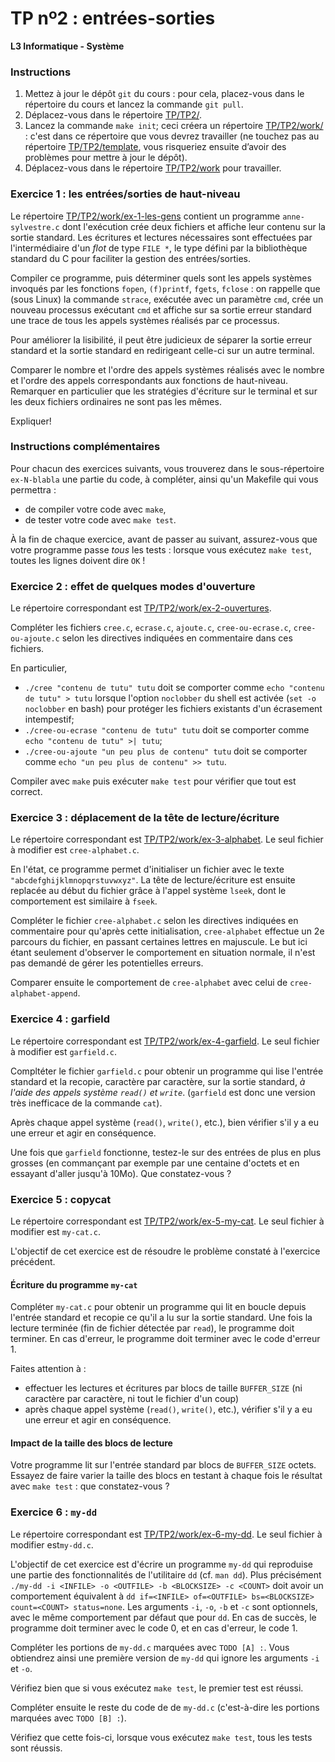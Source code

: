 TP nº2 : entrées-sorties
=====================

**L3 Informatique - Système**

### Instructions

1. Mettez à jour le dépôt `git` du cours : pour cela, placez-vous dans le
   répertoire du cours et lancez la commande `git pull`.
2. Déplacez-vous dans le répertoire [TP/TP2/](TP/TP2/).
3. Lancez la commande `make init`; ceci créera un répertoire
   [TP/TP2/work/](javascript:;) : c'est dans ce répertoire que vous
   devrez travailler (ne touchez pas au répertoire
   [TP/TP2/template](javascript:;), vous risqueriez ensuite d’avoir des
   problèmes pour mettre à jour le dépôt).
4. Déplacez-vous dans le répertoire [TP/TP2/work](javascript:;) pour
   travailler.


### Exercice 1 : les entrées/sorties de haut-niveau

Le répertoire [TP/TP2/work/ex-1-les-gens](javascript:;) contient un
programme `anne-sylvestre.c` dont l'exécution crée deux fichiers et
affiche leur contenu sur la sortie standard. Les écritures et lectures
nécessaires sont effectuées par l'intermédiaire d'un *flot* de type `FILE
*`, le type défini par la bibliothèque standard du C pour faciliter la
gestion des entrées/sorties.

Compiler ce programme, puis déterminer quels sont les appels systèmes
invoqués par les fonctions `fopen`, `(f)printf`, `fgets`, `fclose` : on
rappelle que (sous Linux) la commande `strace`, exécutée avec un
paramètre `cmd`, crée un nouveau processus exécutant `cmd` et affiche sur
sa sortie erreur standard une trace de tous les appels systèmes réalisés
par ce processus. 

Pour améliorer la lisibilité, il peut être judicieux de séparer la sortie
erreur standard et la sortie standard en redirigeant celle-ci sur un
autre terminal.

Comparer le nombre et l'ordre des appels systèmes réalisés avec le nombre
et l'ordre des appels correspondants aux fonctions de haut-niveau.
Remarquer en particulier que les stratégies d'écriture sur le terminal et
sur les deux fichiers ordinaires ne sont pas les mêmes.

Expliquer!


### Instructions complémentaires

Pour chacun des exercices suivants, vous trouverez dans le sous-répertoire 
`ex-N-blabla` une partie du code, à compléter, ainsi qu'un Makefile qui 
vous permettra :

 - de compiler votre code avec `make`,
 - de tester votre code avec `make test`.

À la fin de chaque exercice, avant de passer au suivant, assurez-vous que
votre programme passe *tous* les tests : lorsque vous exécutez `make
test`, toutes les lignes doivent dire `OK` !


### Exercice 2 : effet de quelques modes d'ouverture

Le répertoire correspondant est
[TP/TP2/work/ex-2-ouvertures](javascript:;).  

Compléter les fichiers `cree.c`, `ecrase.c`, `ajoute.c`,
`cree-ou-ecrase.c`, `cree-ou-ajoute.c` selon les directives indiquées en
commentaire dans ces fichiers.

En particulier,
   * `./cree "contenu de tutu" tutu` doit se comporter comme `echo
     "contenu de tutu" > tutu` lorsque l'option `noclobber` du shell est
     activée (`set -o noclobber` en bash) pour protéger les fichiers
     existants d'un écrasement intempestif;
   * `./cree-ou-ecrase "contenu de tutu" tutu` doit se comporter comme
     `echo "contenu de tutu" >| tutu`;
   * `./cree-ou-ajoute "un peu plus de contenu" tutu` doit se comporter comme
     `echo "un peu plus de contenu" >> tutu`.

Compiler avec `make` puis exécuter `make test` pour vérifier que tout est
correct.


### Exercice 3 : déplacement de la tête de lecture/écriture

Le répertoire correspondant est [TP/TP2/work/ex-3-alphabet](javascript:;). 
Le seul fichier à modifier est `cree-alphabet.c`.

En l'état, ce programme permet d'initialiser un fichier avec le texte
`"abcdefghijklmnopqrstuvwxyz"`. La tête de lecture/écriture est ensuite
replacée au début du fichier grâce à l'appel système `lseek`, dont le
comportement est similaire à `fseek`.

Compléter le fichier `cree-alphabet.c` selon les directives indiquées en
commentaire pour qu'après cette initialisation, `cree-alphabet` effectue
un 2e parcours du fichier, en passant certaines lettres en majuscule. Le
but ici étant seulement d'observer le comportement en situation normale,
il n'est pas demandé de gérer les potentielles erreurs.

Comparer ensuite le comportement de `cree-alphabet` avec celui de 
`cree-alphabet-append`.


### Exercice 4 : garfield

Le répertoire correspondant est [TP/TP2/work/ex-4-garfield](javascript:;).
Le seul fichier à modifier est `garfield.c`.

Compltéter le fichier `garfield.c` pour obtenir un programme qui lise
l'entrée standard et la recopie, caractère par caractère, sur la sortie
standard, *à l'aide des appels système `read()` et `write`*. (`garfield`
est donc une version très inefficace de la commande `cat`).

Après chaque appel système (`read()`, `write()`, etc.), bien vérifier s'il
y a eu une erreur et agir en conséquence.

Une fois que `garfield` fonctionne, testez-le sur des entrées de plus en
plus grosses (en commançant par exemple par une centaine d'octets et en
essayant d'aller jusqu'à 10Mo). Que constatez-vous ?


### Exercice 5 : copycat

Le répertoire correspondant est [TP/TP2/work/ex-5-my-cat](javascript:;).
Le seul fichier à modifier est `my-cat.c`.

L'objectif de cet exercice est de résoudre le problème constaté à
l'exercice précédent.

#### Écriture du programme `my-cat`

Compléter `my-cat.c` pour obtenir un programme qui lit en boucle depuis
l'entrée standard et recopie ce qu'il a lu sur la sortie standard. Une
fois la lecture terminée (fin de fichier détectée par `read`), le
programme doit terminer. En cas d'erreur, le programme doit terminer avec
le code d'erreur 1.

Faites attention à :

 - effectuer les lectures et écritures par blocs de taille `BUFFER_SIZE`
   (ni caractère par caractère, ni tout le fichier d'un coup)
 - après chaque appel système (`read()`, `write()`, etc.), vérifier s'il
   y a eu une erreur et agir en conséquence.

#### Impact de la taille des blocs de lecture

Votre programme lit sur l'entrée standard par blocs de `BUFFER_SIZE`
octets. Essayez de faire varier la taille des blocs en testant à chaque
fois le résultat avec `make test` : que constatez-vous ?



### Exercice 6 : `my-dd`

Le répertoire correspondant est [TP/TP2/work/ex-6-my-dd](javascript:;). 
Le seul fichier à modifier est`my-dd.c`.

L'objectif de cet exercice est d'écrire un programme `my-dd` qui
reproduise une partie des fonctionnalités de l'utilitaire `dd` (cf. `man
dd`). Plus précisément `./my-dd -i <INFILE> -o <OUTFILE> -b <BLOCKSIZE>
-c <COUNT>` doit avoir un comportement équivalent à `dd if=<INFILE>
of=<OUTFILE> bs=<BLOCKSIZE> count=<COUNT> status=none`. Les arguments
`-i`, `-o`, `-b` et `-c` sont optionnels, avec le même comportement par
défaut que pour `dd`. En cas de succès, le programme doit terminer avec
le code 0, et en cas d'erreur, le code 1.


Compléter les portions de `my-dd.c` marquées avec `TODO [A] :`. Vous
obtiendrez ainsi une première version de `my-dd` qui ignore les arguments
`-i` et `-o`.

Vérifiez bien que si vous exécutez `make test`, le premier test est réussi.

Compléter ensuite le reste du code de de `my-dd.c` (c'est-à-dire les
portions marquées avec `TODO [B] :`).

Vérifiez que cette fois-ci, lorsque vous exécutez `make test`, tous les
tests sont réussis.


